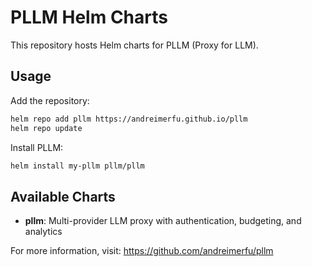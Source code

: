 # PLLM Helm Charts

This repository hosts Helm charts for PLLM (Proxy for LLM).

## Usage

Add the repository:
```bash
helm repo add pllm https://andreimerfu.github.io/pllm
helm repo update
```

Install PLLM:
```bash
helm install my-pllm pllm/pllm
```

## Available Charts

- **pllm**: Multi-provider LLM proxy with authentication, budgeting, and analytics

For more information, visit: https://github.com/andreimerfu/pllm